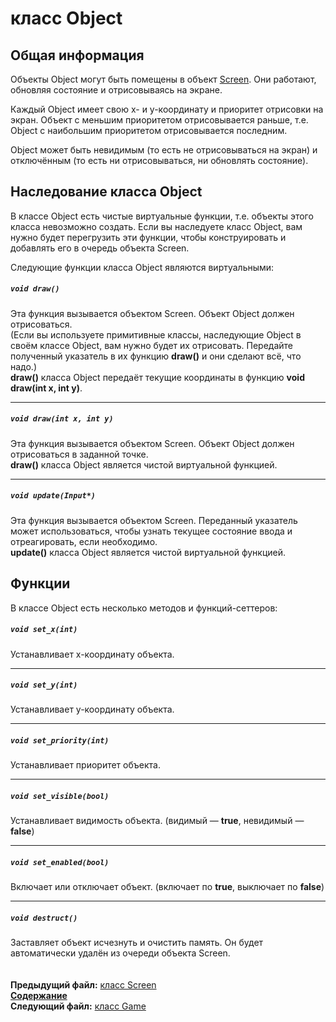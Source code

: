 ﻿# класс Object

## Общая информация

Объекты Object могут быть помещены в объект [Screen](03_Screen.md). Они работают, обновляя состояние и отрисовываясь на экране.

Каждый Object имеет свою x- и y-координату и приоритет отрисовки на экран. Объект с меньшим приоритетом отрисовывается раньше, т.е. Object с наибольшим приоритетом отрисовывается последним.

Object может быть невидимым (то есть не отрисовываться на экран) и отключённым (то есть ни отрисовываться, ни обновлять состояние).

## Наследование класса Object

В классе Object есть чистые виртуальные функции, т.е. объекты этого класса невозможно создать. Если вы наследуете класс Object, вам нужно будет перегрузить эти функции, чтобы конструировать и добавлять его в очередь объекта Screen.

Следующие функции класса Object являются виртуальными:

##### `void draw()`
Эта функция вызывается объектом Screen. Объект Object должен отрисоваться.  
(Если вы используете примитивные классы, наследующие Object в своём классе Object, вам нужно будет их отрисовать. Передайте полученный указатель в их функцию **draw()** и они сделают всё, что надо.)  
**draw()** класса Object передаёт текущие координаты в функцию **void draw(int x, int y)**.  

----
##### `void draw(int x, int y)`
Эта функция вызывается объектом Screen. Объект Object должен отрисоваться в заданной точке.  
**draw()** класса Object является чистой виртуальной функцией.  

----
##### `void update(Input*)`
Эта функция вызывается объектом Screen. Переданный указатель может использоваться, чтобы узнать текущее состояние ввода и отреагировать, если необходимо.  
**update()** класса Object является чистой виртуальной функцией.  

## Функции

В классе Object есть несколько методов и функций-сеттеров:

##### `void set_x(int)`
Устанавливает x-координату объекта.  

----
##### `void set_y(int)`
Устанавливает y-координату объекта.  

----
##### `void set_priority(int)`
Устанавливает приоритет объекта.  

----
##### `void set_visible(bool)`
Устанавливает видимость объекта. (видимый — **true**, невидимый — **false**)  

----
##### `void set_enabled(bool)`
Включает или отключает объект. (включает по **true**, выключает по **false**)    

----
##### `void destruct()`
Заставляет объект исчезнуть и очистить память. Он будет автоматически удалён из очереди объекта Screen.  
   
   
**Предыдущий файл:** [класс Screen](03_Screen.md)  
**[Содержание](00_Contents.md)**  
**Следующий файл:** [класс Game](05_Game.md)

